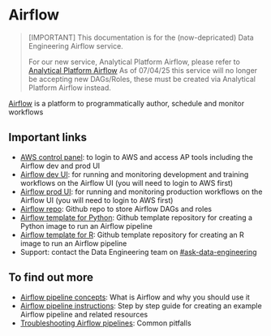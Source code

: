 # Airflow

> [IMPORTANT] This documentation is for the (now-depricated) Data Engineering Airflow service.
>
> For our new service, Analytical Platform Airflow, please refer to [Analytical Platform Airflow](/services/airflow)
> As of 07/04/25 this service will no longer be accepting new DAGs/Roles, these must be created via Analytical Platform Airflow instead.


[Airflow](https://airflow.apache.org) is a platform to programmatically author, schedule and monitor workflows

## Important links

- [AWS control panel](https://aws.services.analytical-platform.service.justice.gov.uk/): to login to AWS and access AP tools including the Airflow dev and prod UI
- [Airflow dev UI](https://eu-west-1.console.aws.amazon.com/mwaa/home?region=eu-west-1#environments/dev/sso): for running and monitoring development and training workflows on the Airflow UI (you will need to login to AWS first)
- [Airflow prod UI](https://eu-west-1.console.aws.amazon.com/mwaa/home?region=eu-west-1#environments/prod/sso): for running and monitoring production workflows on the Airflow UI (you will need to login to AWS first)
- [Airflow repo](https://github.com/moj-analytical-services/airflow): Github repo to store Airflow DAGs and roles
- [Airflow template for Python](https://github.com/moj-analytical-services/template-airflow-python): Github template repository for creating a Python image to run an Airflow pipeline
- [Airflow template for R](https://github.com/moj-analytical-services/template-airflow-r): Github template repository for creating an R image to run an Airflow pipeline
- Support: contact the Data Engineering team on [#ask-data-engineering](https://asdslack.slack.com/archives/C8X3PP1TN)

## To find out more

- [Airflow pipeline concepts](/tools/airflow/concepts): What is Airflow and why you should use it
- [Airflow pipeline instructions](/tools/airflow/instructions): Step by step guide for creating an example Airflow pipeline and related resources 
- [Troubleshooting Airflow pipelines](/tools/airflow/troubleshooting): Common pitfalls
